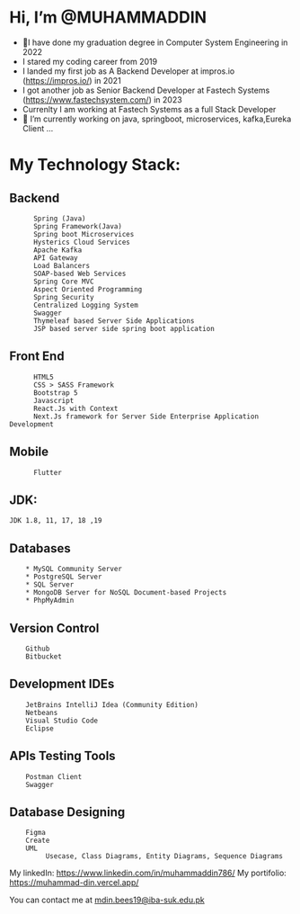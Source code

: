 # Hi, I’m @MUHAMMADDIN
- 👀I have done my graduation degree in Computer System Engineering in 2022
- I stared my coding career from 2019 
- I landed my first job as A Backend Developer at impros.io (https://impros.io/) in 2021
- I got another job as Senior Backend Developer at Fastech Systems (https://www.fastechsystem.com/) in 2023
- Currenlty I am working at Fastech Systems as a full Stack Developer 
- 🌱 I’m currently working on java, springboot, microservices, kafka,Eureka Client ...

# My Technology Stack:
##    Backend
          Spring (Java)
          Spring Framework(Java)
          Spring boot Microservices
          Hysterics Cloud Services
          Apache Kafka
          API Gateway
          Load Balancers
          SOAP-based Web Services
          Spring Core MVC
          Aspect Oriented Programming
          Spring Security 
          Centralized Logging System
          Swagger
          Thymeleaf based Server Side Applications
          JSP based server side spring boot application
          
##   Front End
          HTML5
          CSS > SASS Framework
          Bootstrap 5
          Javascript
          React.Js with Context
          Next.Js framework for Server Side Enterprise Application Development
          
##   Mobile
          Flutter
##  JDK:
	JDK 1.8, 11, 17, 18 ,19
 ## Databases
        * MySQL Community Server
        * PostgreSQL Server
        * SQL Server
        * MongoDB Server for NoSQL Document-based Projects
        * PhpMyAdmin
##  Version Control
        Github
        Bitbucket
##  Development IDEs
        JetBrains IntelliJ Idea (Community Edition)
        Netbeans
        Visual Studio Code
        Eclipse 
##  APIs Testing Tools
        Postman Client
        Swagger
## Database Designing
        Figma
        Create
        UML
             Usecase, Class Diagrams, Entity Diagrams, Sequence Diagrams
             

My linkedIn: https://www.linkedin.com/in/muhammaddin786/
My portifolio: https://muhammad-din.vercel.app/

You can contact me at mdin.bees19@iba-suk.edu.pk
<!---
MUHAMMADDIN786/MUHAMMADDIN786 is a ✨ special ✨ repository because its `README.md` (this file) appears on your GitHub profile.
You can click the Preview link to take a look at your changes.
--->
